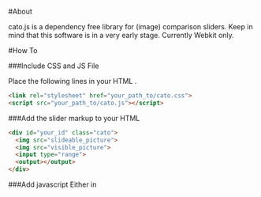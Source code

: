 #About

cato.js is a dependency free library for (image) comparison sliders.
Keep in mind that this software is in a very early stage.
Currently Webkit only.


#How To

###Include CSS and JS File

Place the following lines in your HTML <head></head>.

```html
<link rel="stylesheet" href="your_path_to/cato.css">
<script src="your_path_to/cato.js"></script>
```

###Add the slider markup to your HTML <body></body>

```html
<div id="your_id" class="cato">
  <img src="slideable_picture">
  <img src="visible_picture">
  <input type="range">
  <output></output>
</div>
```

###Add javascript
Either in <script> tags in your HTML <body></body> tags or in a seperate JS file.

```javascript
var options = { // are optional
      'tooltips': true, // boolean
      'direction': 'horizontal', // string horizontal & vertical
      'width': 700, // integer default = 700px
      'height': 450, // integer default = 450px
      'initial': 30, // integer default = 30px (initial position for slider in px)
      'filter': {
        'active': true, // boolean
        'effect': 'sepia(75%)' /* url, blur, brightness, contrast, drop-shadow, grayscale, hue-rotate, invert, opacity, saturate, sepia */
      }
    },
    slider = new Cato(options)

    slider.createSlider('your_id')
```

## Changelog

0.0.1 Initial Release